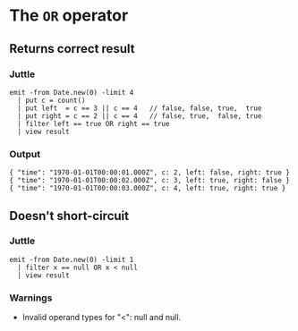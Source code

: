 # The `OR` operator

## Returns correct result

### Juttle

    emit -from Date.new(0) -limit 4
      | put c = count()
      | put left  = c == 3 || c == 4   // false, false, true,  true
      | put right = c == 2 || c == 4   // false, true,  false, true
      | filter left == true OR right == true
      | view result

### Output

    { "time": "1970-01-01T00:00:01.000Z", c: 2, left: false, right: true }
    { "time": "1970-01-01T00:00:02.000Z", c: 3, left: true, right: false }
    { "time": "1970-01-01T00:00:03.000Z", c: 4, left: true, right: true }

## Doesn't short-circuit

### Juttle

    emit -from Date.new(0) -limit 1
      | filter x == null OR x < null
      | view result

### Warnings

  * Invalid operand types for "<": null and null.
